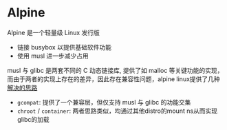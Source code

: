 # Alpine

Alpine 是一个轻量级 Linux 发行版
- 链接 busybox 以提供基础软件功能
- 使用 musl 进一步减少占用

musl 与 glibc 是两套不同的 C 动态链接库, 提供了如 malloc 等关键功能的实现，而由于两者的实现上存在的差异，因此存在兼容性问题，alpine linux提供了几种[解决的思路](https://wiki.alpinelinux.org/wiki/Running_glibc_programs)
- `gcompat`: 提供了一个兼容层，但仅支持 musl 与 glibc 的功能交集
- `chroot` / `container`: 两者思路类似，均通过其他distro的mount ns从而实现glibc的加载